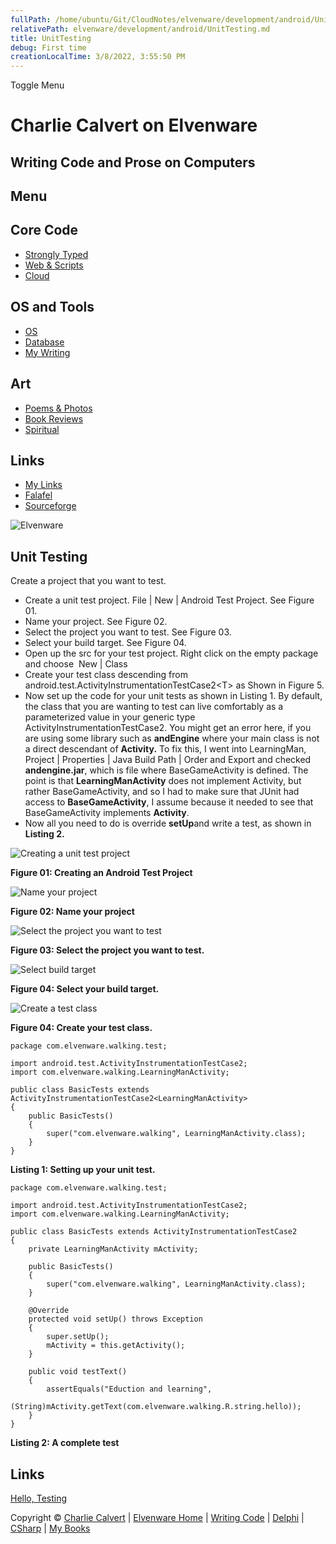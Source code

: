 ```yaml
---
fullPath: /home/ubuntu/Git/CloudNotes/elvenware/development/android/UnitTesting.md
relativePath: elvenware/development/android/UnitTesting.md
title: UnitTesting
debug: First time
creationLocalTime: 3/8/2022, 3:55:50 PM
---
```


<!-- toc -->
<!-- tocstop -->

Toggle Menu

Charlie Calvert on Elvenware
============================

Writing Code and Prose on Computers
-----------------------------------

Menu
----

Core Code
---------

-   [Strongly Typed](../index.html)
-   [Web & Scripts](../web/index.html)
-   [Cloud](../cloud/index.shtml)

OS and Tools
------------

-   [OS](../../os/index.html)
-   [Database](../database/index.html)
-   [My Writing](../../books/index.html)

Art
---

-   [Poems & Photos](../../Art/index.html)
-   [Book Reviews](../../books/reading/index.html)
-   [Spiritual](../../spirit/index.html)

Links
-----

-   [My Links](../../links.html)
-   [Falafel](http://www.falafel.com/)
-   [Sourceforge](http://sourceforge.net/projects/elvenware/)

![Elvenware](../../images/elvenwarelogo.png)

Unit Testing
------------

Create a project that you want to test.

-   Create a unit test project. File | New | Android Test Project. See
    Figure 01.
-   Name your project. See Figure 02.
-   Select the project you want to test. See Figure 03.
-   Select your build target. See Figure 04.
-   Open up the src for your test project. Right click on the empty
    package and choose  New | Class
-   Create your test class descending from
    android.test.ActivityInstrumentationTestCase2\<T\> as Shown in
    Figure 5.
-   Now set up the code for your unit tests as shown in Listing 1. By
    default, the class that you are wanting to test can live comfortably
    as a parameterized value in your generic type
    ActivityInstrumentationTestCase2. You might get an error here, if
    you are using some library such as **andEngine** where your main
    class is not a direct descendant of **Activity.** To fix this, I
    went into LearningMan, Project | Properties | Java Build Path |
    Order and Export and checked **andengine.jar**, which is file where
    BaseGameActivity is defined. The point is that
    **LearningManActivity** does not implement Activity, but rather
    BaseGameActivity, and so I had to make sure that JUnit had access to
    **BaseGameActivity**, I assume because it needed to see that
    BaseGameActivity implements **Activity**.
-   Now all you need to do is override **setUp**and write a test, as
    shown in **Listing 2.**

![Creating a unit test project](images/UnitTest01-CreateProject.png)

**Figure 01: Creating an Android Test Project**

![Name your project](images/UnitTest02-NameProject.png)

**Figure 02: Name your project**

![Select the project you want to
test](images/UnitTest03-SelectProjectToTest.png)

**Figure 03: Select the project you want to test.**

![Select build target](images/UnitTest04-SelectBuildTarget.png)

**Figure 04: Select your build target.**

![Create a test class](images/UnitTest05-CreateTestClass.png)

**Figure 04: Create your test class.**

~~~~ {.code}
package com.elvenware.walking.test;

import android.test.ActivityInstrumentationTestCase2;
import com.elvenware.walking.LearningManActivity;

public class BasicTests extends ActivityInstrumentationTestCase2<LearningManActivity>
{
    public BasicTests()
    {
        super("com.elvenware.walking", LearningManActivity.class);
    }
}
~~~~

**Listing 1: Setting up your unit test.**

~~~~ {.code}
package com.elvenware.walking.test;

import android.test.ActivityInstrumentationTestCase2;
import com.elvenware.walking.LearningManActivity;

public class BasicTests extends ActivityInstrumentationTestCase2
{
    private LearningManActivity mActivity;

    public BasicTests()
    {
        super("com.elvenware.walking", LearningManActivity.class);
    }

    @Override
    protected void setUp() throws Exception 
    {
        super.setUp();
        mActivity = this.getActivity();
    }

    public void testText() 
    {
        assertEquals("Eduction and learning",
            (String)mActivity.getText(com.elvenware.walking.R.string.hello));
    }
}
~~~~

**Listing 2: A complete test**

Links
-----

[Hello,
Testing](http://developer.android.com/resources/tutorials/testing/helloandroid_test.html)

Copyright © [Charlie Calvert](../../index.html) | [Elvenware
Home](../../index.html) | [Writing Code](../index.html) |
[Delphi](../delphi/index.html) | [CSharp](../csharp/index.html) | [My
Books](../../books/index.html)
